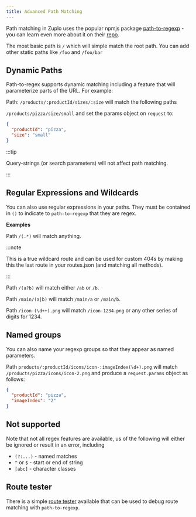 ```yaml
---
title: Advanced Path Matching
---
```


Path matching in Zuplo uses the popular npmjs package [path-to-regexp](https://github.com/pillarjs/path-to-regexp) - you can learn even more about it on their [repo](https://github.com/pillarjs/path-to-regexp).

The most basic path is `/` which will simple match the root path. You can add other static paths like `/foo` and `/foo/bar`

## Dynamic Paths

Path-to-regex supports dynamic matching including a feature that will parameterize parts of the URL. For example:

Path: `/products/:productId/sizes/:size` will match the following paths

`/products/pizza/size/small` and set the params object on `request` to:

```json
{
  "productId": "pizza",
  "size": "small"
}
```

:::tip

Query-strings (or search parameters) will not affect path matching.

:::

## Regular Expressions and Wildcards

You can also use regular expressions in your paths. They must be contained in `()` to indicate to `path-to-regexp` that they are regex.

**Examples**

Path `/(.*)` will match anything.

:::note

This is a true wildcard route and can be used for custom 404s by making this the last route in your routes.json (and matching all methods).

:::

Path `/(a?b)` will match either `/ab` or `/b`.

Path `/main/(a|b)` will match `/main/a` or `/main/b`.

Path `/icon-(\d++).png` will match `/icon-1234.png` or any other series of digits for 1234.

## Named groups

You can also name your regexp groups so that they appear as named parameters.

Path `products/:productId/icons/icon-:imageIndex(\d+).png` will match `/products/pizza/icons/icon-2.png` and produce a `request.params` object as follows:

```json
{
  "productId": "pizza",
  "imageIndex": "2"
}
```

## Not supported

Note that not all regex features are available, us of the following will either be ignored or result in an error, including

- `(?:...)` - named matches
- `^` or `$` - start or end of string
- `[abc]` - character classes

## Route tester

There is a simple [route tester](http://forbeslindesay.github.io/express-route-tester/) available that can be used to debug route matching with `path-to-regexp`.
